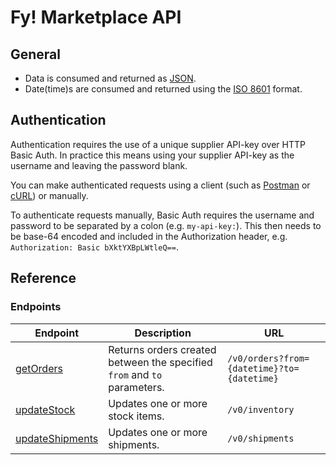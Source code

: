 # Fy! Marketplace API

## General
* Data is consumed and returned as [JSON](https://en.wikipedia.org/wiki/JSON).
* Date(time)s are consumed and returned using the [ISO 8601](https://en.wikipedia.org/wiki/ISO_8601) format.

## Authentication
Authentication requires the use of a unique supplier API-key over HTTP Basic Auth. In practice this means using your supplier API-key as the username and leaving the password blank.

You can make authenticated requests using a client (such as [Postman](https://learning.postman.com/docs/sending-requests/authorization/#basic-auth) or [cURL](https://curl.se/docs/manpage.html#-u)) or manually. 

To authenticate requests manually, Basic Auth requires the username and password to be separated by a colon (e.g. `my-api-key:`). This then needs to be base-64 encoded and included in the Authorization header, e.g. `Authorization: Basic bXktYXBpLWtleQ==`.

## Reference

### Endpoints
|Endpoint|Description|URL|
|---|---|---|
|[getOrders](orders.md)|Returns orders created between the specified `from` and `to` parameters.|`/v0/orders?from={datetime}?to={datetime}`|
|[updateStock](stock.md)|Updates one or more stock items.|`/v0/inventory`|
|[updateShipments](shipments.md)|Updates one or more shipments.|`/v0/shipments`|
